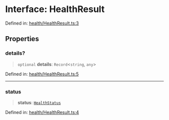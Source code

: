 # Interface: HealthResult

Defined in: [health/HealthResult.ts:3](https://github.com/actuatorjs/actuatorjs/blob/8d5b7557cd90e88d26d5c082f758a51285b865b0/src/health/HealthResult.ts#L3)

## Properties

### details?

> `optional` **details**: `Record`\<`string`, `any`\>

Defined in: [health/HealthResult.ts:5](https://github.com/actuatorjs/actuatorjs/blob/8d5b7557cd90e88d26d5c082f758a51285b865b0/src/health/HealthResult.ts#L5)

***

### status

> **status**: [`HealthStatus`](../type-aliases/HealthStatus.md)

Defined in: [health/HealthResult.ts:4](https://github.com/actuatorjs/actuatorjs/blob/8d5b7557cd90e88d26d5c082f758a51285b865b0/src/health/HealthResult.ts#L4)
